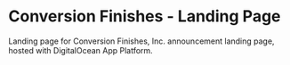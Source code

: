 # Conversion Finishes - Landing Page
Landing page for Conversion Finishes, Inc. announcement landing page, hosted with DigitalOcean App Platform.
